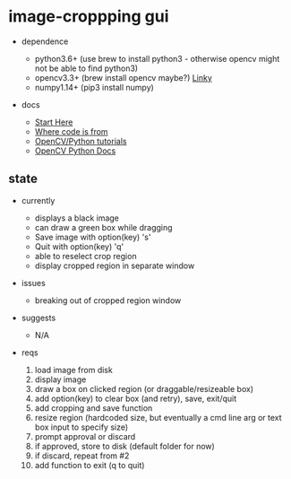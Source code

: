 # image-croppping gui

  * dependence
    - python3.6+ (use brew to install python3 - otherwise opencv might not be able to find python3)
    - opencv3.3+ (brew install opencv maybe?) [Linky](https://www.pyimagesearch.com/2016/12/19/install-opencv-3-on-macos-with-homebrew-the-easy-way/)
    - numpy1.14+ (pip3 install numpy)

  * docs
    - [Start Here](https://docs.opencv.org/3.3.0/dc/d4d/tutorial_py_table_of_contents_gui.html "Start with this")
    - [Where code is from](https://docs.opencv.org/3.3.0/db/d5b/tutorial_py_mouse_handling.html)
    - [OpenCV/Python tutorials](https://docs.opencv.org/3.3.0/d6/d00/tutorial_py_root.html "Really good")
    - [OpenCV Python Docs](https://docs.opencv.org/3.3.0/index.html)

## state

  * currently
    - displays a black image
    - can draw a green box while dragging
    - Save image with option(key) 's'
    - Quit with option(key) 'q'
    - able to reselect crop region
    - display cropped region in separate window

  * issues
    - breaking out of cropped region window

  * suggests
    - N/A

  * reqs
    1. load image from disk
    2. display image
    3. draw a box on clicked region (or draggable/resizeable box)
    4. add option(key) to clear box (and retry), save, exit/quit
    5. add cropping and save function
    6. resize region (hardcoded size, but eventually a cmd line arg or text box input to specify size)
    7. prompt approval or discard
    8. if approved, store to disk (default folder for now)
    9. if discard, repeat from #2
    10. add function to exit (q to quit)
    
